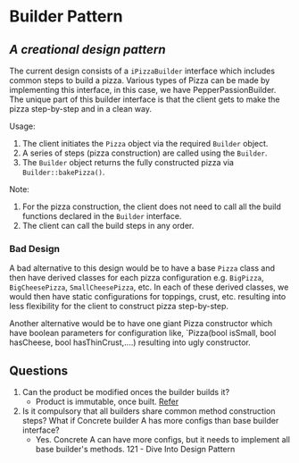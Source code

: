 
# Builder Pattern

## _A creational design pattern_

The current design consists of a `iPizzaBuilder` interface which includes common steps to build a pizza. Various types of Pizza can be made by implementing this interface, in this case, we have PepperPassionBuilder.
The unique part of this builder interface is that the client gets to make the pizza step-by-step and in a clean way.

Usage:

1. The client initiates the `Pizza` object via the required `Builder` object.
2. A series of steps (pizza construction) are called using the `Builder`.
3. The `Builder` object returns the fully constructed pizza via `Builder::bakePizza()`.

Note:

1. For the pizza construction, the client does not need to call all the build functions declared in the `Builder` interface.
2. The client can call the build steps in any order.

### Bad Design

A bad alternative to this design would be to have a base `Pizza` class and then have derived classes for each pizza configuration e.g. `BigPizza`, `BigCheesePizza`, `SmallCheesePizza`, etc. In each of these derived classes, we would then have static configurations for toppings, crust, etc. resulting into less flexibility for the client to construct pizza step-by-step.

Another alternative would be to have one giant Pizza constructor which have boolean parameters for configuration like,
`Pizza(bool isSmall, bool hasCheese, bool hasThinCrust,....) resulting into ugly constructor.

## Questions

1. Can the product be modified onces the builder builds it?
   - Product is immutable, once built. [Refer](https://stackoverflow.com/a/1953567)
2. Is it compulsory that all builders share common method construction steps? What if Concrete builder A has more configs than base builder interface?
   - Yes. Concrete A can have more configs, but it needs to implement all base builder's methods. 121 - Dive Into Design Pattern